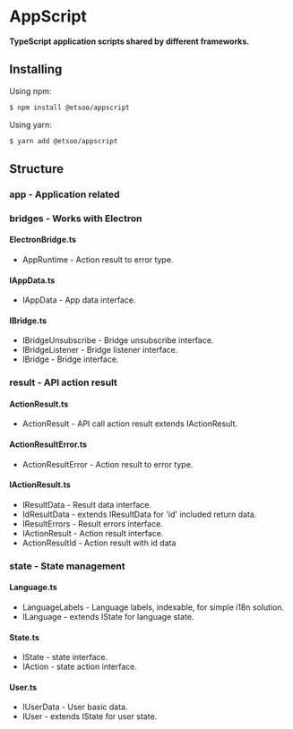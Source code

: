 # AppScript
**TypeScript application scripts shared by different frameworks.**

## Installing

Using npm:

```bash
$ npm install @etsoo/appscript
```

Using yarn:

```bash
$ yarn add @etsoo/appscript
```

## Structure

### app - Application related

### bridges - Works with Electron

#### ElectronBridge.ts ####
-   AppRuntime - Action result to error type.

#### IAppData.ts ####
-   IAppData - App data interface.

#### IBridge.ts ####
-   IBridgeUnsubscribe - Bridge unsubscribe interface.
-   IBridgeListener - Bridge listener interface.
-   IBridge - Bridge interface.

### result - API action result

#### ActionResult.ts ####
-   ActionResult - API call action result extends IActionResult.

#### ActionResultError.ts ####
-   ActionResultError - Action result to error type.

#### IActionResult.ts ####
-   IResultData - Result data interface.
-   IdResultData - extends IResultData for 'id' included return data.
-   IResultErrors - Result errors interface.
-   IActionResult - Action result interface.
-   ActionResultId - Action result with id data

### state - State management

#### Language.ts ####
-   LanguageLabels - Language labels, indexable, for simple i18n solution.
-   ILanguage - extends IState for language state.

#### State.ts ####
-   IState - state interface.
-   IAction - state action interface.

#### User.ts ####
-   IUserData - User basic data.
-   IUser - extends IState for user state.